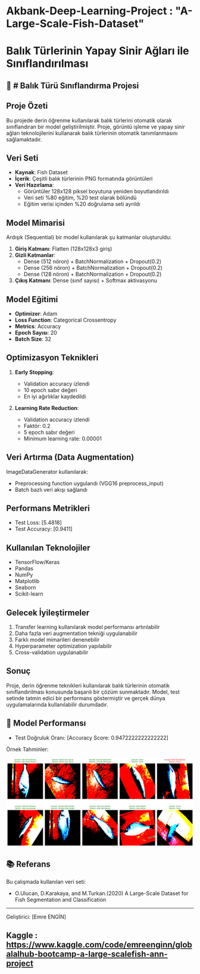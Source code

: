 # Akbank-Deep-Learning-Project  : "A-Large-Scale-Fish-Dataset"



# Balık Türlerinin Yapay Sinir Ağları ile Sınıflandırılması

## 📌 # Balık Türü Sınıflandırma Projesi

## Proje Özeti
Bu projede derin öğrenme kullanılarak balık türlerini otomatik olarak sınıflandıran bir model geliştirilmiştir. Proje, görüntü işleme ve yapay sinir ağları teknolojilerini kullanarak balık türlerinin otomatik tanımlanmasını sağlamaktadır.

## Veri Seti
- **Kaynak**: Fish Dataset
- **İçerik**: Çeşitli balık türlerinin PNG formatında görüntüleri
- **Veri Hazırlama**:
  - Görüntüler 128x128 piksel boyutuna yeniden boyutlandırıldı
  - Veri seti %80 eğitim, %20 test olarak bölündü
  - Eğitim verisi içinden %20 doğrulama seti ayrıldı

## Model Mimarisi
Ardışık (Sequential) bir model kullanılarak şu katmanlar oluşturuldu:
1. **Giriş Katmanı**: Flatten (128x128x3 giriş)
2. **Gizli Katmanlar**:
   - Dense (512 nöron) + BatchNormalization + Dropout(0.2)
   - Dense (256 nöron) + BatchNormalization + Dropout(0.2)
   - Dense (128 nöron) + BatchNormalization + Dropout(0.2)
3. **Çıkış Katmanı**: Dense (sınıf sayısı) + Softmax aktivasyonu

## Model Eğitimi
- **Optimizer**: Adam
- **Loss Function**: Categorical Crossentropy
- **Metrics**: Accuracy
- **Epoch Sayısı**: 20
- **Batch Size**: 32

## Optimizasyon Teknikleri
1. **Early Stopping**:
   - Validation accuracy izlendi
   - 10 epoch sabır değeri
   - En iyi ağırlıklar kaydedildi

2. **Learning Rate Reduction**:
   - Validation accuracy izlendi
   - Faktör: 0.2
   - 5 epoch sabır değeri
   - Minimum learning rate: 0.00001

## Veri Artırma (Data Augmentation)
ImageDataGenerator kullanılarak:
- Preprocessing function uygulandı (VGG16 preprocess_input)
- Batch bazlı veri akışı sağlandı

## Performans Metrikleri
- Test Loss: [5.4818]
- Test Accuracy: [0.9411]

## Kullanılan Teknolojiler
- TensorFlow/Keras
- Pandas
- NumPy
- Matplotlib
- Seaborn
- Scikit-learn

## Gelecek İyileştirmeler
1. Transfer learning kullanılarak model performansı artırılabilir
2. Daha fazla veri augmentation tekniği uygulanabilir
3. Farklı model mimarileri denenebilir
4. Hyperparameter optimization yapılabilir
5. Cross-validation uygulanabilir

## Sonuç
Proje, derin öğrenme teknikleri kullanılarak balık türlerinin otomatik sınıflandırılması konusunda başarılı bir çözüm sunmaktadır. Model, test setinde tatmin edici bir performans göstermiştir ve gerçek dünya uygulamalarında kullanılabilir durumdadır.

## 🎯 Model Performansı
- Test Doğruluk Oranı: [Accuracy Score: 0.9472222222222222]

Örnek Tahminler:

![Tahminler](tahminler.png)

## 📚 Referans
Bu çalışmada kullanılan veri seti:
- O.Ulucan, D.Karakaya, and M.Turkan.(2020) A Large-Scale Dataset for Fish Segmentation and Classification

---
Geliştirici: [Emre ENGİN]

## Kaggle : https://www.kaggle.com/code/emreenginn/globalalhub-bootcamp-a-large-scalefish-ann-project

